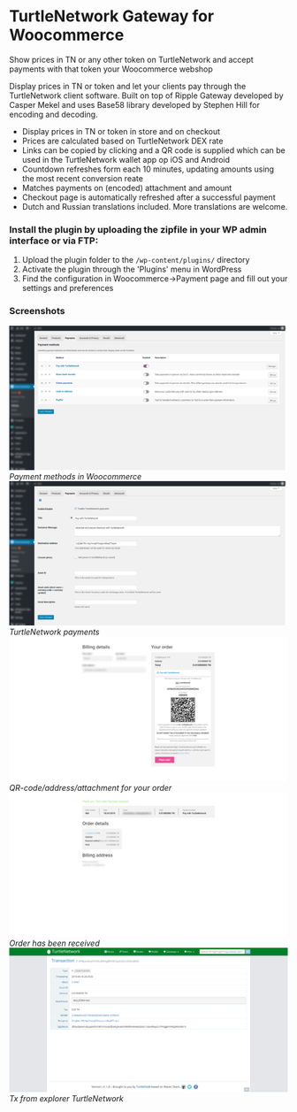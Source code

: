 # TurtleNetwork Gateway for Woocommerce

Show prices in TN or any other token on TurtleNetwork and accept payments with that token your Woocommerce webshop

Display prices in TN or token and let your clients pay through the TurtleNetwork client software. Built on top of Ripple Gateway developed by Casper Mekel and uses Base58 library developed by Stephen Hill for encoding and decoding. 

* Display prices in TN or token in store and on checkout
* Prices are calculated based on TurtleNetwork DEX rate
* Links can be copied by clicking and a QR code is supplied which can be used in the TurtleNetwork wallet app op iOS and Android
* Countdown refreshes form each 10 minutes, updating amounts using the most recent conversion reate
* Matches payments on (encoded) attachment and amount
* Checkout page is automatically refreshed after a successful payment 
* Dutch and Russian translations included. More translations are welcome.

### Install the plugin by uploading the zipfile in your WP admin interface or via FTP:

1. Upload the plugin folder to the `/wp-content/plugins/` directory
2. Activate the plugin through the 'Plugins' menu in WordPress
3. Find the configuration in Woocommerce->Payment page and fill out your settings and preferences

### Screenshots

![Payment methods in Woocommerce](https://raw.githubusercontent.com/mir-one/tn-gateway-for-woocommerce/master/screenshot-1.png)
_Payment methods in Woocommerce_
![TurtleNetwork payments](https://raw.githubusercontent.com/mir-one/tn-gateway-for-woocommerce/master/screenshot-2.png)
_TurtleNetwork payments_
![QR-code/address/attachment for your order](https://raw.githubusercontent.com/mir-one/tn-gateway-for-woocommerce/master/screenshot-3.png)
_QR-code/address/attachment for your order_
![Order has been received](https://raw.githubusercontent.com/mir-one/tn-gateway-for-woocommerce/master/screenshot-4.png)
_Order has been received_
![Tx from explorer TurtleNetwork](https://raw.githubusercontent.com/mir-one/tn-gateway-for-woocommerce/master/screenshot-5.png)
_Tx from explorer TurtleNetwork_